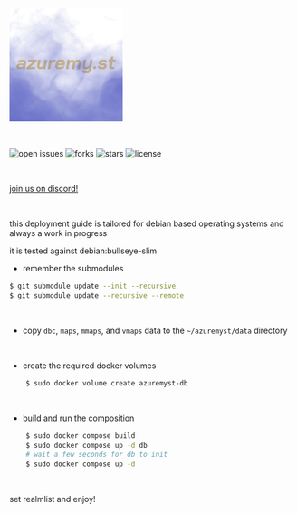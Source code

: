 <a href="https://github.com/confessore/azuremyst">
    <img src="https://raw.githubusercontent.com/confessore/azuremyst/main/src/azuremyst/wwwroot/images/azuremyst.png" height="200" />
</a>

&nbsp;

![open issues](https://img.shields.io/github/issues/confessore/azuremyst)
![forks](https://img.shields.io/github/forks/confessore/azuremyst)
![stars](https://img.shields.io/github/stars/confessore/azuremyst)
![license](https://img.shields.io/github/license/confessore/azuremyst)

&nbsp;

[join us on discord!](https://discord.gg/B44vuM2xxG)

&nbsp;



this deployment guide is tailored for debian based operating systems
and always a work in progress

it is tested against debian:bullseye-slim

- remember the submodules
```sh
$ git submodule update --init --recursive
$ git submodule update --recursive --remote
```

&nbsp;



- copy `dbc`, `maps`, `mmaps`, and `vmaps` data to the `~/azuremyst/data` directory

&nbsp;

* create the required docker volumes
```sh
    $ sudo docker volume create azuremyst-db
```

&nbsp;

* build and run the composition
```sh
    $ sudo docker compose build
    $ sudo docker compose up -d db
    # wait a few seconds for db to init
    $ sudo docker compose up -d
```

&nbsp;

set realmlist and enjoy!